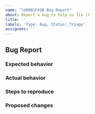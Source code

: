 ```yaml
---
name: "\U0001F41B Bug Report"
about: Report a bug to help us fix it
title: ''
labels: 'Type: Bug, Status: Triage'
assignees: ''
---
```


## Bug Report

<!-- Why the issue was filed? -->

### Expected behavior

<!-- What you expected to happen? -->

### Actual behavior

<!-- What actually happened? -->

### Steps to reproduce

<!-- How can someone else make/see it happen -->

### Proposed changes

<!-- If you have a proposed change, workaround or fix, describe it here -->
